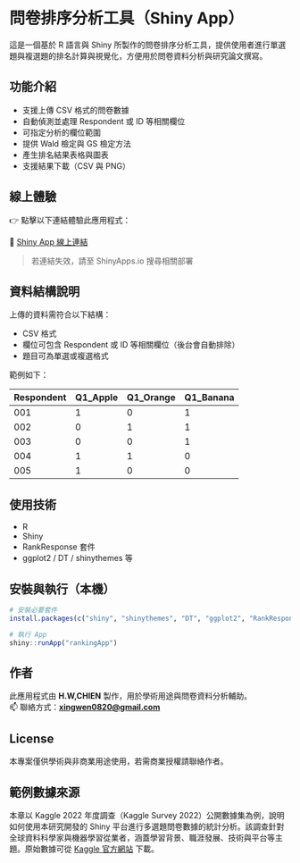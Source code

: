 # 問卷排序分析工具（Shiny App）

這是一個基於 R 語言與 Shiny 所製作的問卷排序分析工具，提供使用者進行單選題與複選題的排名計算與視覺化，方便用於問卷資料分析與研究論文撰寫。

## 功能介紹

- 支援上傳 CSV 格式的問卷數據
- 自動偵測並處理 Respondent 或 ID 等相關欄位
- 可指定分析的欄位範圍
- 提供 Wald 檢定與 GS 檢定方法
- 產生排名結果表格與圖表
- 支援結果下載（CSV 與 PNG）

## 線上體驗

👉 點擊以下連結體驗此應用程式：

🔗 [Shiny App 線上連結](https://hsingwen0820.shinyapps.io/rankingapp/)

> 若連結失效，請至 ShinyApps.io 搜尋相關部署

## 資料結構說明

上傳的資料需符合以下結構：

- CSV 格式
- 欄位可包含 Respondent 或 ID 等相關欄位（後台會自動排除）
- 題目可為單選或複選格式

範例如下：

| Respondent | Q1_Apple | Q1_Orange | Q1_Banana |
|------------|----------|-----------|-----------|
| 001        | 1        | 0         | 1         |
| 002        | 0        | 1         | 1         |
| 003        | 0        | 0         | 1         |
| 004        | 1        | 1         | 0         |
| 005        | 1        | 0         | 0         |

##  使用技術

- R
- Shiny
- RankResponse 套件
- ggplot2 / DT / shinythemes 等

##  安裝與執行（本機）

```r
# 安裝必要套件
install.packages(c("shiny", "shinythemes", "DT", "ggplot2", "RankResponse", "reshape2"))

# 執行 App
shiny::runApp("rankingApp")
```

##  作者

此應用程式由 **H.W,CHIEN** 製作，用於學術用途與問卷資料分析輔助。  
📫 聯絡方式：**xingwen0820@gmail.com**

##  License

本專案僅供學術與非商業用途使用，若需商業授權請聯絡作者。

## 範例數據來源

本章以 Kaggle 2022 年度調查（Kaggle Survey 2022）公開數據集為例，說明如何使用本研究開發的 Shiny 平台進行多選題問卷數據的統計分析。該調查針對全球資料科學家與機器學習從業者，涵蓋學習背景、職涯發展、技術與平台等主題。原始數據可從 [Kaggle 官方網站](https://www.kaggle.com/competitions/kaggle-survey-2022/data) 下載。
